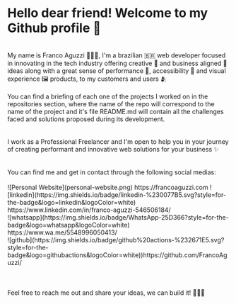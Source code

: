 # Hello dear friend! Welcome to my Github profile 👋
<br>
My name is Franco Aguzzi 👨🏼‍💻, I'm a brazilian 🇧🇷 web developer focused in innovating in the tech industry offering creative 🎨 and business aligned 🏤 ideas along with a great sense of performance 🚀, accessibility 🦾 and visual experience 🖼 products, to my customers and users 🫂
<br>
<br>
You can find a briefing of each one of the projects I worked on in the repositories section, where the name of the repo will correspond to the name of the project and it's file README.md will contain all the challenges faced and solutions proposed during its development.
<br>
<br>
<br>
I work as a Professional Freelancer and I'm open to help you in your journey of creating performant and innovative web solutions for your business ✨ 
<br>
<br>
<br>
You can find me and get in contact through the following social medias:
<br>
<br>
![Personal Website](personal-website.png) https://francoaguzzi.com
![linkedin](https://img.shields.io/badge/linkedin-%230077B5.svg?style=for-the-badge&logo=linkedin&logoColor=white) https://www.linkedin.com/in/franco-aguzzi-546506184/ <br>
![whatsapp](https://img.shields.io/badge/WhatsApp-25D366?style=for-the-badge&logo=whatsapp&logoColor=white) https://www.wa.me/5548996050413/ <br>
![github](https://img.shields.io/badge/github%20actions-%232671E5.svg?style=for-the-badge&logo=githubactions&logoColor=white))https://github.com/FrancoAguzzi/ <br>
<br>
<br>
<br>
Feel free to reach me out and share your ideas, we can build it! ✋🏼😉
